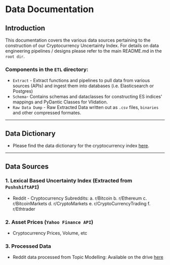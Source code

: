 # Data Documentation
## Introduction
This documentation covers the various data sources pertaining to the construction of our Cryptocurrency Uncertainty Index. For details on data engineering pipelines / designs please refer to the main README.md in the ```root dir```.

### Components in the ```ETL``` directory:
* ```Extract``` - Extract functions and pipelines to pull data from various sources (APIs) and ingest them into databases (i.e. Elasticsearch or Postgres)
* ```Schema```- Contains schemas and dataclasses for constructing ES indices' mappings and PyDantic Classes for Vlidation.
* ```Raw Data Dump``` - Raw Extracted Data written out as ```.csv``` files, ```binaries``` and other compressed formates.

---
## Data Dictionary
* Please find the data dictionary for the cryptocurrency index [here](https://docs.google.com/spreadsheets/d/1O8ulP8rPCMWXDkvzuJ9BugfGTJiRSgo0XItg9Nrlp9w/edit?usp=sharing).

---
## Data Sources
### 1. Lexical Based Uncertainty Index (Extracted from ```PushshiftAPI```)
   * Reddit - Cryptocurrency Subreddits:
     a. r/Bitcoin
     b. r/Ethereum
     c. r/BitcoinMarkets
     d. r/CryptoMarkets
     e. r/CryptoCurrencyTrading
     f. r/Ethtrader

### 2. Asset Prices (```Yahoo Finance API```)
  * Cryptocurrency Prices, Volume, etc

### 3. Processed Data
  * Reddit data processed from Topic Modelling: Available on the drive [here](https://drive.google.com/drive/folders/1ZXXK9wwnmAgEtZyPLItcVsqolX-sWAJa?usp=sharing)
